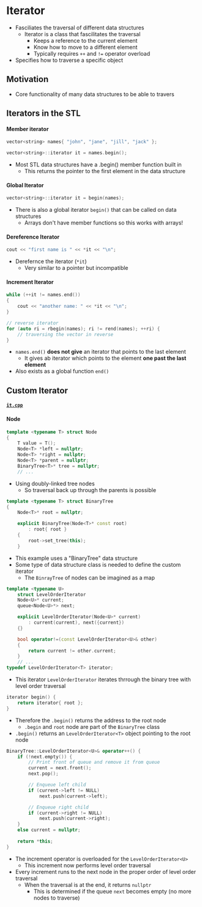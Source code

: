 # Iterator
- Fasciliates the traversal of different data structures
    - Iterator is a class that fascilitates the traversal
        - Keeps a reference to the current element
        - Know how to move to a different element
        - Typically requires `++` and `!=` operator overload
- Specifies how to traverse a specific object


## Motivation
- Core functionality of many data structures to be able to travers

## Iterators in the STL
#### Member iterator
```cpp
vector<string> names{ "john", "jane", "jill", "jack" };

vector<string>::iterator it = names.begin();
```
- Most STL data structures have a .begin() member function built in
    - This returns the pointer to the first element in the data structure

#### Global Iterator
```cpp
vector<string>::iterator it = begin(names);
```
- There is also a global iterator `begin()` that can be called on data structures
    - Arrays don't have member functions so this works with arrays!
    
#### Dereference Iterator
```cpp
cout << "first name is " << *it << "\n";
```
- Derefernce the iterator (`*it`)
    - Very similar to a pointer but incompatible

#### Increment Iterator
```cpp
while (++it != names.end())
{
    cout << "another name: " << *it << "\n";
}

// reverse iterator
for (auto ri = rbegin(names); ri != rend(names); ++ri) {
    // traversing the vector in reverse
}
```
- `names.end()` **does not give** an iterator that points to the last element
    - It gives ab iterator which points to the element **one past the last element**
- Also exists as a global function `end()`

## Custom Iterator
#### [`it.cpp`](it.cpp)

#### Node
```cpp
template <typename T> struct Node
{
    T value = T();
    Node<T> *left = nullptr;
    Node<T> *right = nullptr;
    Node<T> *parent = nullptr;
    BinaryTree<T>* tree = nullptr;
    // ...
```
- Using doubly-linked tree nodes
    - So traversal back up through the parents is possible

```cpp
template <typename T> struct BinaryTree
{
    Node<T>* root = nullptr;

    explicit BinaryTree(Node<T>* const root)
        : root{ root } 
    {
        root->set_tree(this);
    }
```
- This example uses a "BinaryTree" data structure
- Some type of data structure class is needed to define the custom iterator
    - The `BinrayTree` of nodes can be imagined as a map

```cpp
template <typename U>
    struct LevelOrderIterator
    Node<U>* current;
    queue<Node<U>*> next;

    explicit LevelOrderIterator(Node<U>* current)
        : current(current), next({current})
    {}

    bool operator!=(const LevelOrderIterator<U>& other)
    {
        return current != other.current;
    }
    // ...
typedef LevelOrderIterator<T> iterator;
```
- This iterator `LevelOrderIterator` iterates thrrough the binary tree with level order traversal

```cpp
iterator begin() {
    return iterator{ root };
}
```
- Therefore the `.begin()` returns the address to the root node
    - `.begin` and `root` node are part of the `BinaryTree` class
- `.begin()` returns an `LevelOrderIterator<T>` object pointing to the root node 

```cpp
BinaryTree::LevelOrderIterator<U>& operator++() {
    if (!next.empty()) {           
        // Print front of queue and remove it from queue
        current = next.front();
        next.pop();

        // Enqueue left child
        if (current->left != NULL)
            next.push(current->left);

        // Enqueue right child
        if (current->right != NULL)
            next.push(current->right);
    } 
    else current = nullptr;
    
    return *this;
}
```
- The increment operator is overloaded for the `LevelOrderIterator<U>`
    - This increment now performs level order traversal
- Every increment runs to the next node in the proper order of level order traversal
    - When the traversal is at the end, it returns `nullptr`
        - This is determined if the queue `next` becomes empty (no more nodes to traverse)

